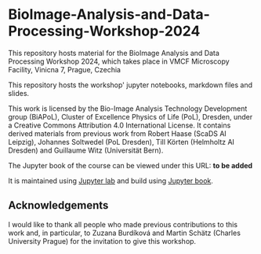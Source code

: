 # BioImage-Analysis-and-Data-Processing-Workshop-2024
This repository hosts material for the BioImage Analysis and Data Processing Workshop 2024, which takes place in VMCF Microscopy Facility, Vinicna 7, Prague, Czechia

This repository hosts the workshop' jupyter notebooks, markdown files and slides.

This work is licensed by the Bio-Image Analysis Technology Development group (BiAPoL), Cluster of Excellence Physics of Life (PoL), Dresden, under a Creative Commons Attribution 4.0 International License.
It contains derived materials from previous work from Robert Haase (ScaDS AI Leipzig), Johannes Soltwedel (PoL Dresden), Till Körten (Helmholtz AI Dresden) and Guillaume Witz (Universität Bern).

The Jupyter book of the course can be viewed under this URL: **to be added**

It is maintained using [Jupyter lab](https://jupyter.org/) and build using [Jupyter book](https://jupyterbook.org/en/stable/intro.html).

## Acknowledgements

I would like to thank all people who made previous contributions to this work and, in particular, to Zuzana Burdíková and Martin Schätz (Charles University Prague) for the invitation to give this workshop.

